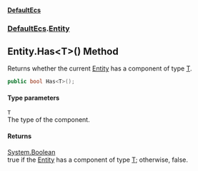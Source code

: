 #### [DefaultEcs](index.md 'index')
### [DefaultEcs](index.md#DefaultEcs 'DefaultEcs').[Entity](Entity.md 'DefaultEcs.Entity')
## Entity.Has&lt;T&gt;() Method
Returns whether the current [Entity](Entity.md 'DefaultEcs.Entity') has a component of type [T](Entity_Has_T_().md#DefaultEcs_Entity_Has_T_()_T 'DefaultEcs.Entity.Has&lt;T&gt;().T').  
```csharp
public bool Has<T>();
```
#### Type parameters
<a name='DefaultEcs_Entity_Has_T_()_T'></a>
`T`  
The type of the component.
  
#### Returns
[System.Boolean](https://docs.microsoft.com/en-us/dotnet/api/System.Boolean 'System.Boolean')  
true if the [Entity](Entity.md 'DefaultEcs.Entity') has a component of type [T](Entity_Has_T_().md#DefaultEcs_Entity_Has_T_()_T 'DefaultEcs.Entity.Has&lt;T&gt;().T'); otherwise, false.
